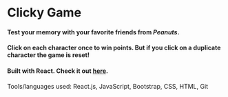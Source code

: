 #  Clicky Game

#### Test your memory with your favorite friends from *Peanuts*.

#### Click on each character once to win points. But if you click on a duplicate character the game is reset!

#### Built with React. Check it out [here](https://Celia-Ho.github.io/Clicky-Game/).

Tools/languages used:  React.js, JavaScript, Bootstrap, CSS, HTML, Git

